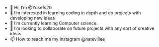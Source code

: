- 👋 Hi, I’m @Yosefs20
- 👀 I’m interested in learning coding in depth and do projects with developing new ideas
- 🌱 I’m currently learning Computer science.
- 💞️ I’m looking to collaborate on future projects with any sort of creative ideas
- 📫 How to reach me my instagram @natevillee

<!---
Yosef12212/Yosef12212 is a ✨ special ✨ repository because its `README.md` (this file) appears on your GitHub profile.
You can click the Preview link to take a look at your changes.
--->
